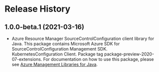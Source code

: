 # Release History

## 1.0.0-beta.1 (2021-03-16)

- Azure Resource Manager SourceControlConfiguration client library for Java. This package contains Microsoft Azure SDK for SourceControlConfiguration Management SDK. KubernetesConfiguration Client. Package tag package-preview-2020-07-extensions. For documentation on how to use this package, please see [Azure Management Libraries for Java](https://aka.ms/azsdk/java/mgmt).
